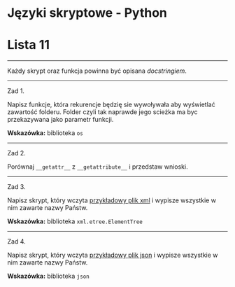 # Języki skryptowe - Python
# Lista 11

---

Każdy skrypt oraz funkcja powinna być opisana *docstringiem*.

---

Zad 1.

Napisz funkcje, która rekurencje będzię sie wywoływała aby wyświetlać zawartość folderu. Folder czyli tak naprawde jego scieżka ma byc przekazywana jako parametr funkcji.  

**Wskazówka:** biblioteka `os`

---

Zad 2.

Porównaj `__getattr__` z `__getattribute__` i przedstaw wnioski.

---

Zad 3.

Napisz skrypt, który wczyta [przykładowy plik xml](../5_Materialy_Pomocnicze/kraje.xml) i wypisze wszystkie w nim zawarte nazwy Państw.

**Wskazówka:** biblioteka `xml.etree.ElementTree `

---

Zad 4.

Napisz skrypt, który wczyta [przykładowy plik json](../5_Materialy_Pomocnicze/kraje.json) i wypisze wszystkie w nim zawarte nazwy Państw.

**Wskazówka:** biblioteka `json`
